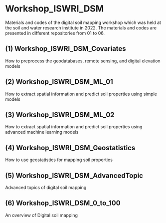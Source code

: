 # Workshop_ISWRI_DSM
Materials and codes of the digital soil mapping workshop which was held at the soil and water research institute in 2022. 
The materials and codes are presented in different repositories from 01 to 06. 

## (1) Workshop_ISWRI_DSM_Covariates
How to preprocess the geodatabases, remote sensing, and digital elevation models

## (2) Workshop_ISWRI_DSM_ML_01
How to extract spatial information and predict soil properties using simple models

## (3) Workshop_ISWRI_DSM_ML_02
How to extract spatial information and predict soil properties using advanced machine learning models

## (4) Workshop_ISWRI_DSM_Geostatistics
How to use geostatistics for mapping soil properties

## (5) Workshop_ISWRI_DSM_AdvancedTopic
Advanced topics of digital soil mapping

## (6) Workshop_ISWRI_DSM_0_to_100
An overview of Digital soil mapping
